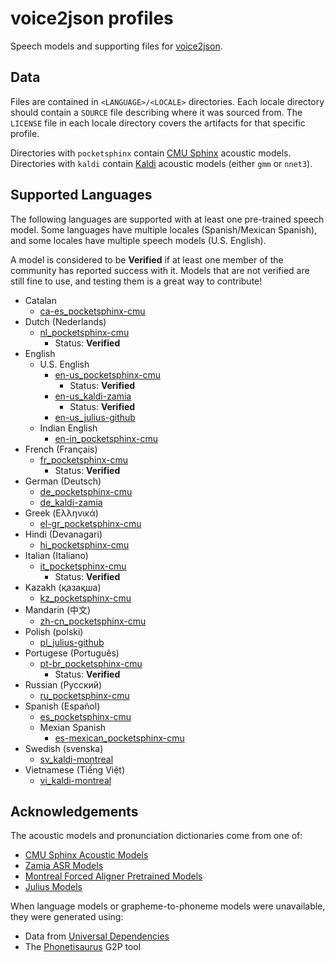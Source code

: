 # voice2json profiles

Speech models and supporting files for [voice2json](https://github.com/synesthesiam/voice2json).

## Data

Files are contained in `<LANGUAGE>/<LOCALE>` directories. Each locale directory should contain a `SOURCE` file describing where it was sourced from. The `LICENSE` file in each locale directory covers the artifacts for that specific profile.

Directories with `pocketsphinx` contain [CMU Sphinx](https://cmusphinx.github.io/) acoustic models. Directories with `kaldi` contain [Kaldi](https://kaldi-asr.org) acoustic models (either `gmm` or `nnet3`).

## Supported Languages

The following languages are supported with at least one pre-trained speech model. Some languages have multiple locales (Spanish/Mexican Spanish), and some locales have multiple speech models (U.S. English).

A model is considered to be **Verified** if at least one member of the community has reported success with it. Models that are not verified are still fine to use, and testing them is a great way to contribute!

* Catalan
    * [ca-es_pocketsphinx-cmu](https://github.com/synesthesiam/ca-es_pocketsphinx-cmu)
* Dutch (Nederlands)
    * [nl_pocketsphinx-cmu](https://github.com/synesthesiam/nl_pocketsphinx-cmu)
        * Status: **Verified**
* English
    * U.S. English
        * [en-us_pocketsphinx-cmu](https://github.com/synesthesiam/en-us_pocketsphinx-cmu)
            * Status: **Verified**
        * [en-us_kaldi-zamia](https://github.com/synesthesiam/en-us_kaldi-zamia)
            * Status: **Verified**
        * [en-us_julius-github](https://github.com/synesthesiam/en-us_julius-github)
    * Indian English
        * [en-in_pocketsphinx-cmu](https://github.com/synesthesiam/en-in_pocketsphinx-cmu)
* French (Français)
    * [fr_pocketsphinx-cmu](https://github.com/synesthesiam/fr_pocketsphinx-cmu)
        * Status: **Verified**
* German (Deutsch)
    * [de_pocketsphinx-cmu](https://github.com/synesthesiam/de_pocketsphinx-cmu)
    * [de_kaldi-zamia](https://github.com/synesthesiam/de_kaldi-zamia)
* Greek (Ελληνικά)
    * [el-gr_pocketsphinx-cmu](https://github.com/synesthesiam/el-gr_pocketsphinx-cmu)
* Hindi (Devanagari)
    * [hi_pocketsphinx-cmu](https://github.com/synesthesiam/hi_pocketsphinx-cmu)
* Italian (Italiano)
    * [it_pocketsphinx-cmu](https://github.com/synesthesiam/it_pocketsphinx-cmu)
        * Status: **Verified**
* Kazakh (қазақша)
    * [kz_pocketsphinx-cmu](https://github.com/synesthesiam/kz_pocketsphinx-cmu)
* Mandarin (中文)
    * [zh-cn_pocketsphinx-cmu](https://github.com/synesthesiam/zh-cn_pocketsphinx-cmu)
* Polish (polski)
    * [pl_julius-github](https://github.com/synesthesiam/pl_julius-github)
* Portugese (Português)
    * [pt-br_pocketsphinx-cmu](https://github.com/synesthesiam/pt-br_pocketsphinx-cmu)
        * Status: **Verified**
* Russian (Русский)
    * [ru_pocketsphinx-cmu](https://github.com/synesthesiam/ru_pocketsphinx-cmu)
* Spanish (Español)
    * [es_pocketsphinx-cmu](https://github.com/synesthesiam/es_pocketsphinx-cmu)
    * Mexian Spanish
        * [es-mexican_pocketsphinx-cmu](https://github.com/synesthesiam/es-mexican_pocketsphinx-cmu)
* Swedish (svenska)
    * [sv_kaldi-montreal](https://github.com/synesthesiam/sv_kaldi-montreal)
* Vietnamese (Tiếng Việt)
    * [vi_kaldi-montreal](https://github.com/synesthesiam/vi_kaldi-montreal)

## Acknowledgements

The acoustic models and pronunciation dictionaries come from one of:

* [CMU Sphinx Acoustic Models](https://sourceforge.net/projects/cmusphinx/files/Acoustic%20and%20Language%20Models/)
* [Zamia ASR Models](https://github.com/gooofy/zamia-speech)
* [Montreal Forced Aligner Pretrained Models](https://montreal-forced-aligner.readthedocs.io/en/latest/pretrained_models.html)
* [Julius Models](https://sourceforge.net/projects/juliusmodels/)

When language models or grapheme-to-phoneme models were unavailable, they were generated using:

* Data from [Universal Dependencies](https://github.com/UniversalDependencies)
* The [Phonetisaurus](https://github.com/AdolfVonKleist/Phonetisaurus) G2P tool
